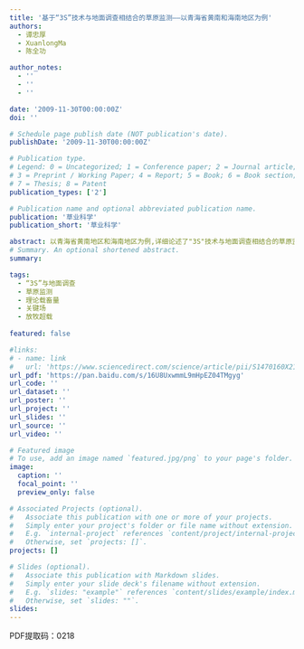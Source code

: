 ```yaml
---
title: '基于“3S”技术与地面调查相结合的草原监测——以青海省黄南和海南地区为例'
authors:
  - 谭忠厚
  - XuanlongMa
  - 陈全功

author_notes:
  - ''
  - ''
  - ''

date: '2009-11-30T00:00:00Z'
doi: ''

# Schedule page publish date (NOT publication's date).
publishDate: '2009-11-30T00:00:00Z'

# Publication type.
# Legend: 0 = Uncategorized; 1 = Conference paper; 2 = Journal article;
# 3 = Preprint / Working Paper; 4 = Report; 5 = Book; 6 = Book section;
# 7 = Thesis; 8 = Patent
publication_types: ['2']

# Publication name and optional abbreviated publication name.
publication: '草业科学'
publication_short: '草业科学'

abstract: 以青海省黄南地区和海南地区为例,详细论述了"3S"技术与地面调查相结合的草原监测技术路线流程;用2007年产草量观测资料,经GPS定位,与MODIS植被指数建立地上生物量反演模型,同时,利用粮食、青稞等农作物产量与林地面积资料,估算了农林副产品载畜量,分析了黄南地区和海南地区总体牲畜承载力及超载情况。结果表明:黄南地区和海南地区的总体载畜量分别为302.82万和386.25万个羊单位,超载率分别为67.48%和125.65%,两地区平均超载率为96.57%,说明这2个地区应适当降低牲畜数量或加大补饲力度,以减轻对当地草原生态的压力。提出最大超载率和平均超载率的概念,把两者结合起来,以便综合地反映研究区放牧超载情况。建议构建和开发基于Web-GIS的草原监测网站,以期为《草原法》的执行提供依据,促进我国草原生态建设和草原恢复的发展。
# Summary. An optional shortened abstract.
summary: 

tags:
  - “3S”与地面调查
  - 草原监测
  - 理论载畜量
  - 关键场
  - 放牧超载
  
featured: false

#links:
# - name: link
#   url: 'https://www.sciencedirect.com/science/article/pii/S1470160X21006658'
url_pdf: 'https://pan.baidu.com/s/16U8UxwmmL9mHpEZ04TMgyg'
url_code: ''
url_dataset: ''
url_poster: ''
url_project: ''
url_slides: ''
url_source: ''
url_video: ''

# Featured image
# To use, add an image named `featured.jpg/png` to your page's folder.
image:
  caption: ''
  focal_point: ''
  preview_only: false

# Associated Projects (optional).
#   Associate this publication with one or more of your projects.
#   Simply enter your project's folder or file name without extension.
#   E.g. `internal-project` references `content/project/internal-project/index.md`.
#   Otherwise, set `projects: []`.
projects: []

# Slides (optional).
#   Associate this publication with Markdown slides.
#   Simply enter your slide deck's filename without extension.
#   E.g. `slides: "example"` references `content/slides/example/index.md`.
#   Otherwise, set `slides: ""`.
slides:
---
```


PDF提取码：0218